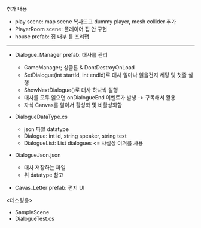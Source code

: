 추가 내용
- play scene: map scene 복사뜨고 dummy player, mesh collider 추가
- PlayerRoom scene: 플레이어 집 안 구현
- house prefab: 집 내부 틀 프리팹

---
- Dialogue_Manager prefab: 대사를 관리
  - GameManager; 싱글톤 & DontDestroyOnLoad
  - SetDialogue(int startId, int endId)로 대사 얼마나 읽을건지 세팅 및 첫줄 실행
  - ShowNextDialogue()로 대사 하나씩 실행
  - 대사를 모두 읽으면 onDialogueEnd 이벤트가 발생 -> 구독해서 활용
  - 자식 Canvas를 알아서 활성화 및 비활성화함

- DialogueDataType.cs
  - json 파일 datatype
  - Dialogue: int id, string speaker, string text
  - DialogueList: List<Dialogue> dialogues <= 사실상 이거를 사용

- DialogueJson.json
  - 대사 저장하는 파일
  - 위 datatype 참고

- Cavas_Letter prefab: 편지 UI

<테스팅용>
- SampleScene
- DialogueTest.cs






